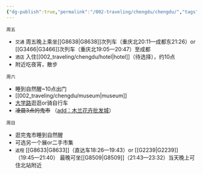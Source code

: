 ```yaml
---
{"dg-publish":true,"permalink":"/002-traveling/chengdu/chengdu/","tags":["gardenEntry"]}
---
```


```
周五
```
- `交通`
周五晚上乘坐[[G8638\|G8638]]次列车（重庆北20:11—成都东21:26）or [[G3466\|G3466]]次列车（重庆北19:05—20:47）至成都
- `酒店`
入住[[002_traveling/chengdu/hotel\|hotel]]（待选择），约10点
- 附近吃夜宵，散步

```
周六
```
-  睡到自然醒~10点出门
-  [[002_traveling/chengdu/museum\|museum]]
-  <u>大学路</u>逛逛or骑自行车
-  ~~凌晨3点的鬼市~~ （<u>add：木兰花卉批发城</u>）


```
周日
```
- 逛完鬼市睡到自然醒
- 可选另一个展or二手市集
- `返程`
[[G8633\|G8633]]（直达车18:26—19:43）or [[G2239\|G2239]]（19:45—21:40）
最晚可坐[[G8509\|G8509]]（21:43—23:32）当天晚上可住北站附近